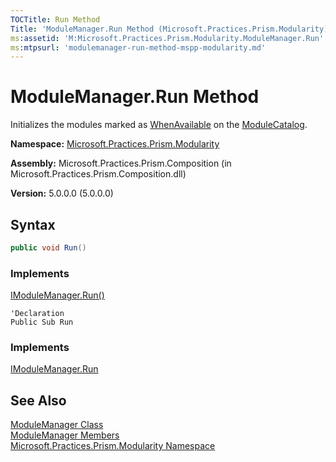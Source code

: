 ```yaml
---
TOCTitle: Run Method
Title: 'ModuleManager.Run Method (Microsoft.Practices.Prism.Modularity)'
ms:assetid: 'M:Microsoft.Practices.Prism.Modularity.ModuleManager.Run'
ms:mtpsurl: 'modulemanager-run-method-mspp-modularity.md'
---
```


# ModuleManager.Run Method

Initializes the modules marked as [WhenAvailable](/patterns-practices/reference/initializationmode-enumeration-mspp-modularity) on the [ModuleCatalog](/patterns-practices/reference/modulemanager-modulecatalog-property-mspp-modularity).

**Namespace:** [Microsoft.Practices.Prism.Modularity](/patterns-practices/reference/mspp-modularity-namespace)

**Assembly:** Microsoft.Practices.Prism.Composition (in Microsoft.Practices.Prism.Composition.dll)

**Version:** 5.0.0.0 (5.0.0.0)

## Syntax

```C#
public void Run()
```

### Implements

[IModuleManager.Run()](/patterns-practices/reference/imodulemanager-run-method-mspp-modularity)

```VB
'Declaration
Public Sub Run
```

### Implements

[IModuleManager.Run](/patterns-practices/reference/imodulemanager-run-method-mspp-modularity)

## See Also

[ModuleManager Class](/patterns-practices/reference/modulemanager-class-mspp-modularity)<br/>
[ModuleManager Members](/patterns-practices/reference/modulemanager-members-mspp-modularity)<br/>
[Microsoft.Practices.Prism.Modularity Namespace](/patterns-practices/reference/mspp-modularity-namespace)<br/>